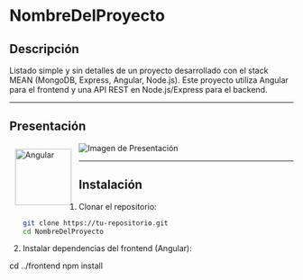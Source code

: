 # NombreDelProyecto

## Descripción
Listado simple y sin detalles de un proyecto desarrollado con el stack MEAN (MongoDB, Express, Angular, Node.js). Este proyecto utiliza Angular para el frontend y una API REST en Node.js/Express para el backend.

---

## Presentación

<a href="https://angular.dev/" target="_blank">
  <img align="left" alt="Angular" width="100px" style="padding:10px;" src="https://raw.githubusercontent.com/HighAmbition211/HighAmbition211/auxiliary/frameworks/angular.gif" />
</a>

![Imagen de Presentación](https://res.cloudinary.com/dvvhnrvav/image/upload/v1749478374/nhptpqrmywep4jjpmxkz.png)

---

## Instalación

1. Clonar el repositorio:
   ```bash
   git clone https://tu-repositorio.git
   cd NombreDelProyecto
2. Instalar dependencias del frontend (Angular):

cd ../frontend
npm install
